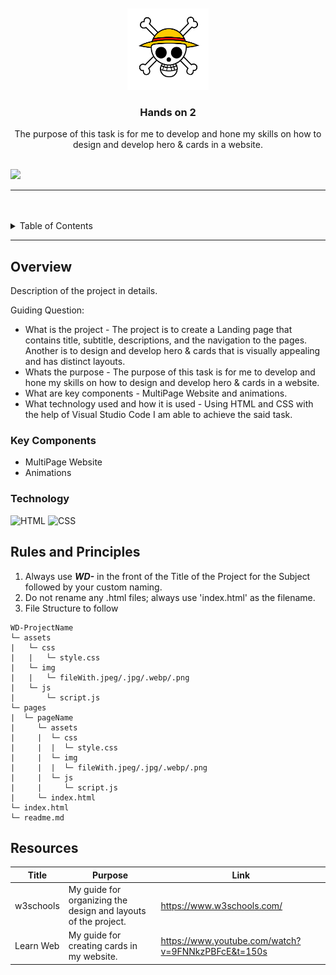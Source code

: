 <a name="readme-top">

<br/>

<br />
<div align="center">
  <a href="https://github.com/zyx-0314/">
  <!-- TODO: If you want to add logo or banner you can add it here -->
    <img src="./images/onepiece logo.png" alt="One Piece" width="130" height="130">
  </a>
<!-- TODO: Change Title to the name of the title of your Project -->
  <h3 align="center">Hands on 2</h3>
</div>
<!-- TODO: Make a short description -->
<div align="center">
  The purpose of this task is for me to develop and hone my skills on how to design and develop hero & cards in a website.
</div>

<br />

<!-- TODO: Change the zyx-0314 into your github username  -->
<!-- TODO: Change the WD-Template-Project into the same name of your folder -->
![](https://visit-counter.vercel.app/counter.png?page=AaronBeltran1/https://github.com/AaronBeltran1/WD-HandsOn2)

---

<br />
<br />

<!-- TODO: If you want to add more layers for your readme -->
<details>
  <summary>Table of Contents</summary>
  <ol>
    <li>
      <a href="#overview">Overview</a>
      <ol>
        <li>
          <a href="#key-components">Key Components</a>
        </li>
        <li>
          <a href="#technology">Technology</a>
        </li>
      </ol>
    </li>
    <li>
      <a href="#rules-and-principles">Rules and Principles</a>
    </li>
    <li>
      <a href="#resources">Resources</a>
    </li>
  </ol>
</details>

---

## Overview

<!-- TODO: To be changed -->
Description of the project in details.

Guiding Question:
- What is the project - The project is to create a Landing page that contains title, subtitle, descriptions, and the navigation to the pages. Another is to design and develop hero & cards that is visually appealing and has distinct layouts.
- Whats the purpose - The purpose of this task is for me to develop and hone my skills on how to design and develop hero & cards in a website.
- What are key components - MultiPage Website and animations.
- What technology used and how it is used - Using HTML and CSS with the help of Visual Studio Code I am able to achieve the said task.

### Key Components
<!-- TODO: List of Key Components -->
<!-- The following are just sample -->
- MultiPage Website
- Animations

### Technology
<!-- TODO: List of Technology Used -->
![HTML](https://img.shields.io/badge/HTML-E34F26?style=for-the-badge&logo=html5&logoColor=white)
![CSS](https://img.shields.io/badge/CSS-1572B6?style=for-the-badge&logo=css3&logoColor=white)

## Rules and Principles
1. Always use ***WD-*** in the front of the Title of the Project for the Subject followed by your custom naming.
2. Do not rename any .html files; always use 'index.html' as the filename.
3. File Structure to follow

```
WD-ProjectName
└─ assets
|   └─ css
|   |   └─ style.css
|   └─ img
|   |   └─ fileWith.jpeg/.jpg/.webp/.png
|   └─ js
|       └─ script.js
└─ pages
|  └─ pageName
|     └─ assets
|     |  └─ css
|     |  |  └─ style.css
|     |  └─ img
|     |  |  └─ fileWith.jpeg/.jpg/.webp/.png
|     |  └─ js
|     |     └─ script.js
|     └─ index.html
└─ index.html
└─ readme.md
```

## Resources

<!-- TODO: Add References -->
| Title | Purpose | Link |
|-|-|-|
| w3schools | My guide for organizing the design and layouts of the project. | https://www.w3schools.com/ |
|Learn Web|My guide for creating cards in my website.|https://www.youtube.com/watch?v=9FNNkzPBFcE&t=150s|